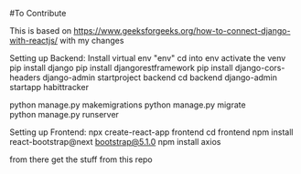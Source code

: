 #To Contribute

This is based on https://www.geeksforgeeks.org/how-to-connect-django-with-reactjs/ with my changes

Setting up Backend:
Install virtual env "env"
cd into env
activate the venv
pip install django
pip install djangorestframework
pip install django-cors-headers
django-admin startproject backend
cd backend
django-admin startapp habittracker

python manage.py makemigrations 
python manage.py migrate  
python manage.py runserver


Setting up Frontend:
npx create-react-app frontend
cd frontend
npm install react-bootstrap@next bootstrap@5.1.0
npm install axios


from there get the stuff from this repo
